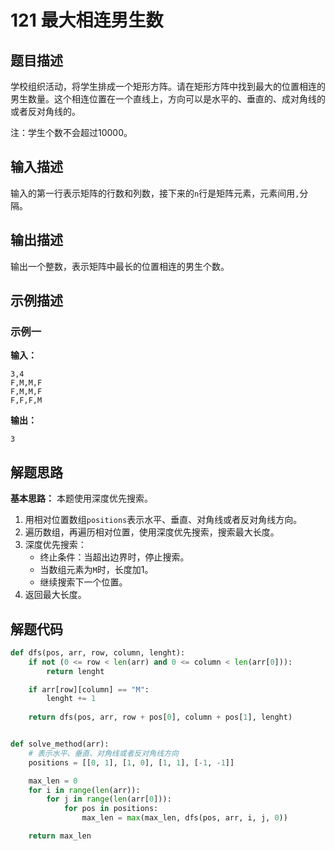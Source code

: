 # 121 最大相连男生数

## 题目描述

学校组织活动，将学生排成一个矩形方阵。请在矩形方阵中找到最大的位置相连的男生数量。这个相连位置在一个直线上，方向可以是水平的、垂直的、成对角线的或者反对角线的。

注：学生个数不会超过10000。

## 输入描述

输入的第一行表示矩阵的行数和列数，接下来的`n`行是矩阵元素，元素间用`,`分隔。

## 输出描述

输出一个整数，表示矩阵中最长的位置相连的男生个数。

## 示例描述

### 示例一

**输入：**
```text
3,4
F,M,M,F
F,M,M,F
F,F,F,M
```

**输出：**
```text
3
```

## 解题思路

**基本思路：** 本题使用深度优先搜索。
1. 用相对位置数组`positions`表示水平、垂直、对角线或者反对角线方向。
2. 遍历数组，再遍历相对位置，使用深度优先搜索，搜索最大长度。
3. 深度优先搜索：
    - 终止条件：当超出边界时，停止搜索。
    - 当数组元素为`M`时，长度加1。
    - 继续搜索下一个位置。
4. 返回最大长度。

## 解题代码

```python
def dfs(pos, arr, row, column, lenght):
    if not (0 <= row < len(arr) and 0 <= column < len(arr[0])):
        return lenght

    if arr[row][column] == "M":
        lenght += 1
    
    return dfs(pos, arr, row + pos[0], column + pos[1], lenght)


def solve_method(arr):
    # 表示水平、垂直、对角线或者反对角线方向
    positions = [[0, 1], [1, 0], [1, 1], [-1, -1]]

    max_len = 0
    for i in range(len(arr)):
        for j in range(len(arr[0])):
            for pos in positions:
                max_len = max(max_len, dfs(pos, arr, i, j, 0))

    return max_len
```